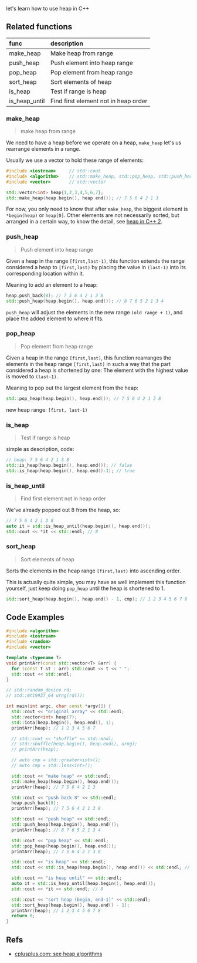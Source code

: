 
let's learn how to use heap in C++

<!-- more -->

## Related functions

|     func      | description                          |
| :----------- | :----------------------------------- |
|   make_heap   | Make heap from range                 |
|   push_heap   | Push element into heap range         |
|   pop_heap    | Pop element from heap range          |
|   sort_heap   | Sort elements of heap                |
|    is_heap    | Test if range is heap                |
| is_heap_until | Find first element not in heap order |

### make_heap

> make heap from range

We need to have a heap before we operate on a heap, `make_heap` let's us rearrange elements in a range.

Usually we use a vector to hold these range of elements:

```c++
#include <iostream>     // std::cout
#include <algorithm>    // std::make_heap, std::pop_heap, std::push_heap, std::sort_heap
#include <vector>       // std::vector

std::vector<int> heap{1,2,3,4,5,6,7};
std::make_heap(heap.begin(), heap.end()); // 7 5 6 4 2 1 3
```

For now, you only need to know that after `make_heap`, the biggest element is `*begin(heap)` or `heap[0]`. Other elements are not necessarily sorted, but arranged in a certain way, to know the detail, see [heap in C++ 2](./#).

### push_heap

> Push element into heap range

Given a heap in the range `[first,last-1)`, this function extends the range considered a heap to `[first,last)` by placing the value in `(last-1)` into its corresponding location within it.

Meaning to add an element to a heap:

```C++
heap.push_back(8); // 7 5 6 4 2 1 3 8
std::push_heap(heap.begin(), heap.end()); // 8 7 6 5 2 1 3 4
```

`push_heap` will adjust the elements in the new range `(old range + 1)`, and place the added element to where it fits.

### pop_heap

> Pop element from heap range

Given a heap in the range `[first,last)`, this function rearranges the elements in the heap range `[first,last)` in such a way that the part considered a heap is shortened by one: The element with the highest value is moved to `(last-1)`.

Meaning to pop out the largest element from the heap:

```C++
std::pop_heap(heap.begin(), heap.end()); // 7 5 6 4 2 1 3 8
```

new heap range: `[first, last-1)`

### is_heap

> Test if range is heap

simple as description, code:

```C++
// heap: 7 5 6 4 2 1 3 8
std::is_heap(heap.begin(), heap.end()); // false
std::is_heap(heap.begin(), heap.end()-1); // true
```

### is_heap_until

> Find first element not in heap order

We've already popped out 8 from the heap, so:

```C++
// 7 5 6 4 2 1 3 8
auto it = std::is_heap_until(heap.begin(), heap.end());
std::cout << *it << std::endl; // 8
```

### sort_heap

> Sort elements of heap

Sorts the elements in the heap range `[first,last)` into ascending order.

This is actually quite simple, you may have as well implement this function yourself, just keep doing `pop_heap` until the heap is shortened to 1.

```C++
std::sort_heap(heap.begin(), heap.end() - 1, cmp); // 1 2 3 4 5 6 7 8
```

## Code Examples

```c++
#include <algorithm>
#include <iostream>
#include <random>
#include <vector>

template <typename T>
void printArr(const std::vector<T> &arr) {
  for (const T &t : arr) std::cout << t << " ";
  std::cout << std::endl;
}

// std::random_device rd;
// std::mt19937_64 urng(rd());

int main(int argc, char const *argv[]) {
  std::cout << "original array" << std::endl;
  std::vector<int> heap(7);
  std::iota(heap.begin(), heap.end(), 1);
  printArr(heap); // 1 2 3 4 5 6 7

  // std::cout << "shuffle" << std::endl;
  // std::shuffle(heap.begin(), heap.end(), urng);
  // printArr(heap);

  // auto cmp = std::greater<int>();
  // auto cmp = std::less<int>();

  std::cout << "make heap" << std::endl;
  std::make_heap(heap.begin(), heap.end());
  printArr(heap); // 7 5 6 4 2 1 3

  std::cout << "push back 8" << std::endl;
  heap.push_back(8);
  printArr(heap); // 7 5 6 4 2 1 3 8

  std::cout << "push heap" << std::endl;
  std::push_heap(heap.begin(), heap.end());
  printArr(heap); // 8 7 6 5 2 1 3 4

  std::cout << "pop heap" << std::endl;
  std::pop_heap(heap.begin(), heap.end());
  printArr(heap); // 7 5 6 4 2 1 3 8

  std::cout << "is heap" << std::endl;
  std::cout << std::is_heap(heap.begin(), heap.end()) << std::endl; // 0

  std::cout << "is heap until" << std::endl;
  auto it = std::is_heap_until(heap.begin(), heap.end());
  std::cout << *it << std::endl; // 8

  std::cout << "sort heap (begin, end-1)" << std::endl;
  std::sort_heap(heap.begin(), heap.end() - 1);
  printArr(heap); // 1 2 3 4 5 6 7 8
  return 0;
}
```

## Refs

* [cplusplus.com: see heap algorithms](https://www.cplusplus.com/reference/algorithm/)
